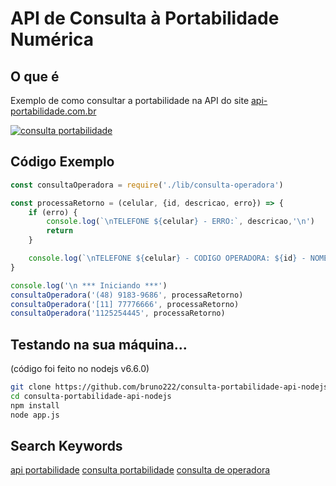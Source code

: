 # API de Consulta à Portabilidade Numérica

## O que é

Exemplo de como consultar a portabilidade na API do site [api-portabilidade.com.br](https://api-portabilidade.com.br)
 
[![consulta portabilidade](https://api-portabilidade.com.br/images/body/gifanimado2.gif)](https://api-portabilidade.com.br/)


## Código Exemplo

```js
const consultaOperadora = require('./lib/consulta-operadora')

const processaRetorno = (celular, {id, descricao, erro}) => {
    if (erro) {
        console.log(`\nTELEFONE ${celular} - ERRO:`, descricao,'\n')
        return
    }

    console.log(`\nTELEFONE ${celular} - CODIGO OPERADORA: ${id} - NOME OPERADORA: ${descricao}\n`)
}

console.log('\n *** Iniciando ***')
consultaOperadora('(48) 9183-9686', processaRetorno)
consultaOperadora('[11] 77776666', processaRetorno)
consultaOperadora('1125254445', processaRetorno)
``` 

## Testando na sua máquina...
(código foi feito no nodejs v6.6.0)

```sh
git clone https://github.com/bruno222/consulta-portabilidade-api-nodejs.git
cd consulta-portabilidade-api-nodejs
npm install
node app.js 
```

## Search Keywords

[api portabilidade](https://api-portabilidade.com.br)
[consulta portabilidade](https://api-portabilidade.com.br/#features)
[consulta de operadora](https://api-portabilidade.com.br/#pricing)


